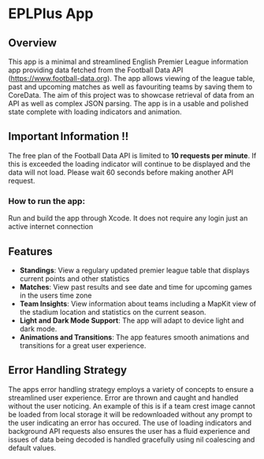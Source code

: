 # EPLPlus App 

## Overview
This app is a minimal and streamlined English Premier League information app providing data fetched from the Football Data API (https://www.football-data.org). The app allows viewing of the league table, past and upcoming matches as well as favouriting teams by saving them to CoreData.
The aim of this project was to showcase retrieval of data from an API as well as complex JSON parsing. The app is in a usable and polished state complete with loading indicators and animation.

## Important Information ‼️
The free plan of the Football Data API is limited to **10 requests per minute**. If this is exceeded the loading indicator will continue to be displayed and the data will not load. Please wait 60 seconds before making another API request.


  
### How to run the app:
Run and build the app through Xcode. It does not require any login just an active internet connection

## Features
- **Standings**: View a regulary updated premier league table that displays current points and other statistics 
- **Matches**: View past results and see date and time for upcoming games in the users time zone
- **Team Insights**: View information about teams including a MapKit view of the stadium location and statistics on the current season.
- **Light and Dark Mode Support**: The app will adapt to device light and dark mode.
- **Animations and Transitions**: The app features smooth animations and transitions for a great user experience.
  

## Error Handling Strategy
The apps error handling strategy employs a variety of concepts to ensure a streamlined user experience. Error are thrown and caught and handled without the user noticing.
An example of this is if a team crest image cannot be loaded from local storage it will be redownloaded without any prompt to the user indicating an error has occured. 
The use of loading indicators and background API requests also ensures the user has a fluid experience and issues of data being decoded is handled gracefully using nil coalescing and default values.
